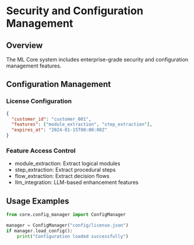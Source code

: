 # Security and Configuration Management

## Overview

The ML Core system includes enterprise-grade security and configuration management features.

## Configuration Management

### License Configuration

```json
{
  "customer_id": "customer_001",
  "features": ["module_extraction", "step_extraction"],
  "expires_at": "2024-01-15T00:00:00Z"
}
```

### Feature Access Control

- module_extraction: Extract logical modules
- step_extraction: Extract procedural steps
- flow_extraction: Extract decision flows
- llm_integration: LLM-based enhancement features

## Usage Examples

```python
from core.config_manager import ConfigManager

manager = ConfigManager("config/license.json")
if manager.load_config():
    print("Configuration loaded successfully")
```
